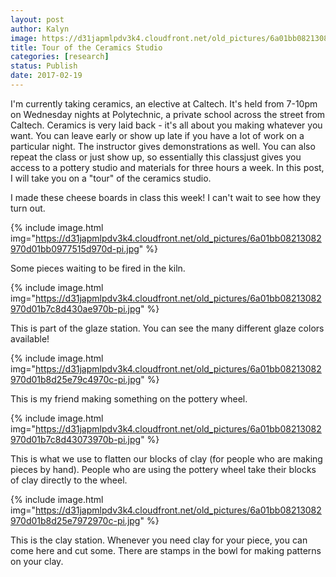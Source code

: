 ```yaml
---
layout: post
author: Kalyn
image: https://d31japmlpdv3k4.cloudfront.net/old_pictures/6a01bb08213082970d01b7c8d430ea970b-pi.jpg
title: Tour of the Ceramics Studio
categories: [research]
status: Publish
date: 2017-02-19
---
```



I'm currently taking ceramics, an elective at Caltech. It's held from 7-10pm on Wednesday nights at Polytechnic, a private school across the street from Caltech. Ceramics is very laid back - it's all about you making whatever you want. You can leave early or show up late if you have a lot of work on a particular night. The instructor gives demonstrations as well. You can also repeat the class or just show up, so essentially this classjust gives you access to a pottery studio and materials for three hours a week. In this post, I will take you on a "tour" of the ceramics studio.

<div class="photo-caption caption-xid-6a01bb08213082970d01b7c8d430ea970b" id="caption-xid-6a01bb08213082970d01b7c8d430ea970b">I made these cheese boards in class this week! I can't wait to see how they turn out.


{% include image.html img="https://d31japmlpdv3k4.cloudfront.net/old_pictures/6a01bb08213082970d01bb0977515d970d-pi.jpg" %}<div class="photo-caption caption-xid-6a01bb08213082970d01bb0977515d970d" id="caption-xid-6a01bb08213082970d01bb0977515d970d">Some pieces waiting to be fired in the kiln.


{% include image.html img="https://d31japmlpdv3k4.cloudfront.net/old_pictures/6a01bb08213082970d01b7c8d430ae970b-pi.jpg" %}<div class="photo-caption caption-xid-6a01bb08213082970d01b7c8d430ae970b" id="caption-xid-6a01bb08213082970d01b7c8d430ae970b">This is part of the glaze station. You can see the many different glaze colors available!


{% include image.html img="https://d31japmlpdv3k4.cloudfront.net/old_pictures/6a01bb08213082970d01b8d25e79c4970c-pi.jpg" %}<div class="photo-caption caption-xid-6a01bb08213082970d01b8d25e79c4970c" id="caption-xid-6a01bb08213082970d01b8d25e79c4970c">This is my friend making something on the pottery wheel.


{% include image.html img="https://d31japmlpdv3k4.cloudfront.net/old_pictures/6a01bb08213082970d01b7c8d43073970b-pi.jpg" %}<div class="photo-caption caption-xid-6a01bb08213082970d01b7c8d43073970b" id="caption-xid-6a01bb08213082970d01b7c8d43073970b">This is what we use to flatten our blocks of clay (for people who are making pieces by hand). People who are using the pottery wheel take their blocks of clay directly to the wheel.


{% include image.html img="https://d31japmlpdv3k4.cloudfront.net/old_pictures/6a01bb08213082970d01b8d25e7972970c-pi.jpg" %}<div class="photo-caption caption-xid-6a01bb08213082970d01b8d25e7972970c" id="caption-xid-6a01bb08213082970d01b8d25e7972970c">This is the clay station. Whenever you need clay for your piece, you can come here and cut some. There are stamps in the bowl for making patterns on your clay.

